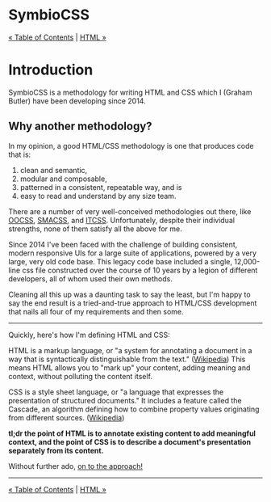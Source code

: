 # SymbioCSS

[&laquo; Table of Contents](https://github.com/gbdrummer/symbiocss) | [HTML &raquo;](01_html.md)

# Introduction

SymbioCSS is a methodology for writing HTML and CSS which I (Graham Butler) have been developing since 2014.

## Why another methodology?
In my opinion, a good HTML/CSS methodology is one that produces code that is:

1. clean and semantic,
2. modular and composable,
3. patterned in a consistent, repeatable way, and is
4. easy to read and understand by any size team.

There are a number of very well-conceived methodologies out there, like [OOCSS](https://github.com/stubbornella/oocss/wiki), [SMACSS](https://smacss.com/), and [ITCSS](http://itcss.io/). Unfortunately, despite their individual strengths, none of them satisfy all the above for me.

Since 2014 I've been faced with the challenge of building consistent, modern responsive UIs for a large suite of applications, powered by a very large, very old code base. This legacy code base included a single, 12,000-line css file constructed over the course of 10 years by a legion of different developers, all of whom used their own methods.

Cleaning all this up was a daunting task to say the least, but I'm happy to say the end result is a tried-and-true approach to HTML/CSS development that nails all four of my requirements and then some.

---

Quickly, here's how I'm defining HTML and CSS:

HTML is a markup language, or "a system for annotating a document in a way that is syntactically distinguishable from the text." ([Wikipedia](https://en.wikipedia.org/wiki/Markup_language)) This means HTML allows you to "mark up" your content, adding meaning and context, without polluting the content itself.

CSS is a style sheet language, or "a language that expresses the presentation of structured documents." It includes a feature called the Cascade, an algorithm defining how to combine property values originating from different sources. ([Wikipedia](https://en.wikipedia.org/wiki/Style_sheet_language))

**tl;dr the point of HTML is to annotate existing content to add meaningful context, and the point of CSS is to describe a document's presentation separately from its content.**

Without further ado, [on to the approach!](01_html.md)

---
[&laquo; Table of Contents](https://github.com/gbdrummer/symbiocss) | [HTML &raquo;](01_html.md)
